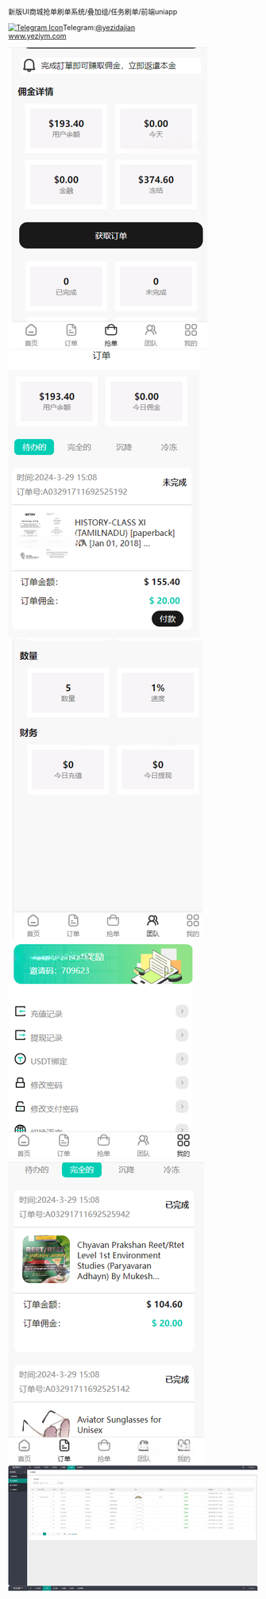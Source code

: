 新版UI商城抢单刷单系统/叠加组/任务刷单/前端uniapp<p dir="auto"><a target="_blank" rel="noopener noreferrer nofollow" href="https://camo.githubusercontent.com/d614d90677fbc2e34c7c62ebc68c82379d87a57c4beaf05af65fec7ba6b72e36/68747470733a2f2f63646e2d69636f6e732d706e672e666c617469636f6e2e636f6d2f3531322f323131312f323131313634362e706e67"><img src="https://camo.githubusercontent.com/d614d90677fbc2e34c7c62ebc68c82379d87a57c4beaf05af65fec7ba6b72e36/68747470733a2f2f63646e2d69636f6e732d706e672e666c617469636f6e2e636f6d2f3531322f323131312f323131313634362e706e67" alt="Telegram Icon" style="width: 16px; max-width: 100%;" data-canonical-src="https://cdn-icons-png.flaticon.com/512/2111/2111646.png"></a>Telegram:<a href="https://t.me/yezidajian" rel="nofollow">@yezidajian</a><br><a href="https://www.yeziym.com/">www.yeziym.com</a></p><img src="https://github.com/yeziym/xinbanUIshangcheng_jJ/blob/main/9OJtI.png"><img src="https://github.com/yeziym/xinbanUIshangcheng_jJ/blob/main/5gm7k.png"><img src="https://github.com/yeziym/xinbanUIshangcheng_jJ/blob/main/9mMK6.png"><img src="https://github.com/yeziym/xinbanUIshangcheng_jJ/blob/main/4cX11.png"><img src="https://github.com/yeziym/xinbanUIshangcheng_jJ/blob/main/1fPYF.png"><img src="https://github.com/yeziym/xinbanUIshangcheng_jJ/blob/main/hlQt5.png">